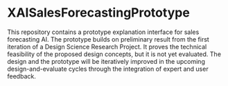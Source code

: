 # XAISalesForecastingPrototype
This repository contains a prototype explanation interface for sales forecasting AI. The prototype builds on preliminary result from the first iteration of a Design Science Research Project. It proves the technical feasibility of the proposed design concepts, but it is not yet evaluated. The design and the prototype will be iteratively improved in the upcoming design-and-evaluate cycles through the integration of expert and user feedback.
